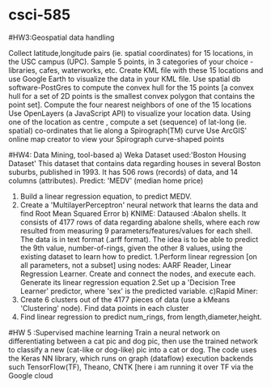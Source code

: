 # csci-585
#HW3:Geospatial data handling

Collect latitude,longitude pairs (ie. spatial coordinates) for 15 locations, in the USC campus (UPC). Sample 5 points, in 3 categories of your choice - libraries, cafes, waterworks, etc. 
Create KML file with these 15 locations and  use Google Earth to visualize the data in your KML file.
Use spatial db software-PostGres to compute the convex hull for the 15 points [a convex hull for a set of 2D points is the smallest convex polygon that contains the point set].
Compute the four nearest neighbors of one of the 15 locations 
Use OpenLayers (a JavaScript API) to visualize your location data.
Using one of the location as centre , compute a set (sequence) of lat-long (ie. spatial) co-ordinates that lie along a Spirograph(TM) curve 
Use ArcGIS' online map creator to view your Spirograph curve-shaped points

#HW4: Data Mining, tool-based
a) Weka
Dataset used:'Boston Housing Dataset' 
This dataset that contains data regarding houses in several Boston suburbs, published in 1993. It has 506 rows (records) of data, and 14 columns (attributes).
Predict: 'MEDV' (median home price) 
1. Build a linear regression equation, to predict MEDV. 
2. Create a 'MultilayerPerceptron' neural network that learns the data and find Root Mean Squared Error
b) KNIME:
Dataused :Abalon shells.
It consists of 4177 rows of data regarding abalone shells, where each row resulted from measuring 9 parameters/features/values for each shell. The data is in text format (.arff format). The idea is to be able to predict the 9th value, number-of-rings, given the other 8 values, using the existing dataset to learn how to predict.
1.Perform linear regression [on all parameters, not a subset] using nodes: AARF Reader, Linear Regression Learner. Create and connect the nodes, and execute each. Generate its linear regression equation
2.Set up a 'Decision Tree Learner' predictor, where 'sex' is the predicted variable. 
c)Rapid Miner:
1. Create 6 clusters  out of the 4177 pieces of data (use a kMeans 'Clustering' node). Find data points in each cluster
2. Find linear regression to predict num_rings, from length,diameter,height.

#HW 5 :Supervised machine learning
Train a neural network on differentiating between a cat pic and dog pic, then use the trained network to classify a new (cat-like or dog-like) pic into a cat or dog. 
The code uses the Keras NN library, which runs on graph (dataflow) execution backends such TensorFlow(TF), Theano, CNTK [here i am running it over TF via the Google cloud


